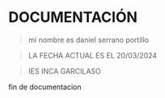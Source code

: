 # DOCUMENTACIÓN
  
  > mi nombre es daniel serrano portillo

  >  LA FECHA ACTUAL ES EL 20/03/2024

  > IES INCA GARCILASO

fin de documentacion
